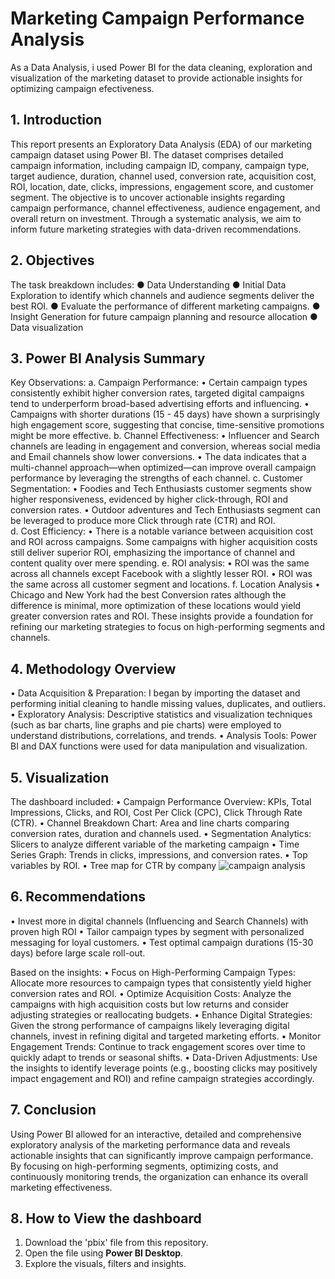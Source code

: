# Marketing Campaign Performance Analysis
As a Data Analysis, i used Power BI for the data cleaning, exploration and visualization of the marketing dataset to provide actionable insights for optimizing campaign efectiveness.

## 1. Introduction
This report presents an Exploratory Data Analysis (EDA) of our marketing campaign dataset using Power BI.
The dataset comprises detailed campaign information, including campaign ID, company, campaign type, target audience, duration, channel used, conversion rate, acquisition cost, ROI, location, date, clicks, impressions, engagement score, and customer segment.
The objective is to uncover actionable insights regarding campaign performance, channel effectiveness, audience engagement, and overall return on investment. Through a systematic analysis, we aim to inform future marketing strategies with data-driven recommendations. 

## 2. Objectives
The task breakdown includes:
●	Data Understanding
●	Initial Data Exploration to identify which channels and audience segments deliver the best ROI. 
●	Evaluate the performance of different marketing campaigns.
●	Insight Generation for future campaign planning and resource allocation
●	Data visualization 

## 3. Power BI Analysis Summary
Key Observations:
a.	Campaign Performance:
• Certain campaign types consistently exhibit higher conversion rates, targeted digital campaigns tend to underperform broad-based advertising efforts and influencing.
 • Campaigns with shorter durations (15 - 45 days) have shown a surprisingly high engagement score, suggesting that concise, time-sensitive promotions might be more effective.
b.	Channel Effectiveness:
 •  Influencer and Search channels are leading in engagement and conversion, whereas social media and Email channels show lower conversions.
 • The data indicates that a multi-channel approach—when optimized—can improve overall campaign performance by leveraging the strengths of each channel.
c.	 Customer Segmentation:
 • Foodies and Tech Enthusiasts customer segments show higher responsiveness, evidenced by higher click-through, ROI and conversion rates.
 • Outdoor adventures and Tech Enthusiasts segment can be leveraged to produce more Click through rate (CTR) and ROI.  
d.	Cost Efficiency:
 • There is a notable variance between acquisition cost and ROI across campaigns. Some campaigns with higher acquisition costs still deliver superior ROI, emphasizing the importance of channel and content quality over mere spending.
e.	ROI analysis: 
• ROI was the same across all channels except Facebook with a slightly lesser ROI.
• ROI was the same across all customer segment and locations.
f.	Location Analysis
• Chicago and New York had the best Conversion rates although the difference is minimal, more optimization of these locations would yield greater conversion rates and ROI.
These insights provide a foundation for refining our marketing strategies to focus on high-performing segments and channels.

## 4. Methodology Overview
 • Data Acquisition & Preparation: I began by importing the dataset and performing initial cleaning to handle missing values, duplicates, and outliers.
 • Exploratory Analysis: Descriptive statistics and visualization techniques (such as bar charts, line graphs and pie charts) were employed to understand distributions, correlations, and trends.
 • Analysis Tools: Power BI and DAX functions were used for data manipulation and visualization.

 ## 5. Visualization 
 The dashboard included:
•	Campaign Performance Overview: KPIs, Total Impressions, Clicks, and ROI, Cost Per Click (CPC), Click Through Rate (CTR).
•	Channel Breakdown Chart:  Area and line charts comparing conversion rates, duration and channels used.
•	Segmentation Analytics: Slicers to analyze different variable of the marketing campaign
•	Time Series Graph: Trends in clicks, impressions, and conversion rates.
•	Top variables by ROI.
•	Tree map for CTR by company
![campaign analysis](https://github.com/user-attachments/assets/b067a221-77f1-46cc-b4ed-6ddd2d1ca064)

## 6. Recommendations
•	Invest more in digital channels (Influencing and Search Channels) with proven high ROI
•	Tailor campaign types by segment with personalized messaging for loyal customers.
•	Test optimal campaign durations (15-30 days) before large scale roll-out.

Based on the insights:
 • Focus on High-Performing Campaign Types:
Allocate more resources to campaign types that consistently yield higher conversion rates and ROI.
 • Optimize Acquisition Costs:
Analyze the campaigns with high acquisition costs but low returns and consider adjusting strategies or reallocating budgets.
 • Enhance Digital Strategies:
Given the strong performance of campaigns likely leveraging digital channels, invest in refining digital and targeted marketing efforts.
 • Monitor Engagement Trends:
Continue to track engagement scores over time to quickly adapt to trends or seasonal shifts.
 • Data-Driven Adjustments:
Use the insights to identify leverage points (e.g., boosting clicks may positively impact engagement and ROI) and refine campaign strategies accordingly.

## 7. Conclusion
Using Power BI allowed for an interactive, detailed and comprehensive exploratory analysis of the marketing performance data and reveals actionable insights that can significantly improve campaign performance. 
By focusing on high-performing segments, optimizing costs, and continuously monitoring trends, the organization can enhance its overall marketing effectiveness.

## 8. How to View the dashboard
1. Download the 'pbix' file from this repository.
2. Open the file using **Power BI Desktop**.
3. Explore the visuals, filters and insights.


